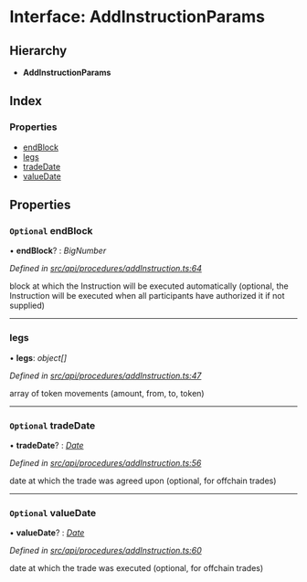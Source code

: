 # Interface: AddInstructionParams

## Hierarchy

* **AddInstructionParams**

## Index

### Properties

* [endBlock](addinstructionparams.md#optional-endblock)
* [legs](addinstructionparams.md#legs)
* [tradeDate](addinstructionparams.md#optional-tradedate)
* [valueDate](addinstructionparams.md#optional-valuedate)

## Properties

### `Optional` endBlock

• **endBlock**? : *BigNumber*

*Defined in [src/api/procedures/addInstruction.ts:64](https://github.com/PolymathNetwork/polymesh-sdk/blob/2a4e4111/src/api/procedures/addInstruction.ts#L64)*

block at which the Instruction will be executed automatically (optional, the Instruction will be executed when all participants have authorized it if not supplied)

___

###  legs

• **legs**: *object[]*

*Defined in [src/api/procedures/addInstruction.ts:47](https://github.com/PolymathNetwork/polymesh-sdk/blob/2a4e4111/src/api/procedures/addInstruction.ts#L47)*

array of token movements (amount, from, to, token)

___

### `Optional` tradeDate

• **tradeDate**? : *[Date](../enums/transactionargumenttype.md#date)*

*Defined in [src/api/procedures/addInstruction.ts:56](https://github.com/PolymathNetwork/polymesh-sdk/blob/2a4e4111/src/api/procedures/addInstruction.ts#L56)*

date at which the trade was agreed upon (optional, for offchain trades)

___

### `Optional` valueDate

• **valueDate**? : *[Date](../enums/transactionargumenttype.md#date)*

*Defined in [src/api/procedures/addInstruction.ts:60](https://github.com/PolymathNetwork/polymesh-sdk/blob/2a4e4111/src/api/procedures/addInstruction.ts#L60)*

date at which the trade was executed (optional, for offchain trades)
